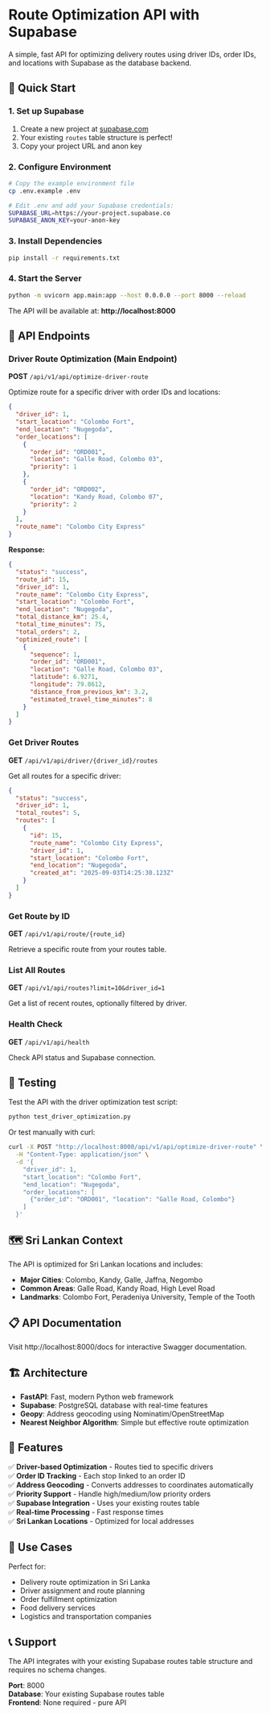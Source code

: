 # Route Optimization API with Supabase

A simple, fast API for optimizing delivery routes using driver IDs, order IDs, and locations with Supabase as the database backend.

## 🚀 Quick Start

### 1. Set up Supabase
1. Create a new project at [supabase.com](https://supabase.com)
2. Your existing `routes` table structure is perfect!
3. Copy your project URL and anon key

### 2. Configure Environment
```bash
# Copy the example environment file
cp .env.example .env

# Edit .env and add your Supabase credentials:
SUPABASE_URL=https://your-project.supabase.co
SUPABASE_ANON_KEY=your-anon-key
```

### 3. Install Dependencies
```bash
pip install -r requirements.txt
```

### 4. Start the Server
```bash
python -m uvicorn app.main:app --host 0.0.0.0 --port 8000 --reload
```

The API will be available at: **http://localhost:8000**

## 📡 API Endpoints

### Driver Route Optimization (Main Endpoint)
**POST** `/api/v1/api/optimize-driver-route`

Optimize route for a specific driver with order IDs and locations:

```json
{
  "driver_id": 1,
  "start_location": "Colombo Fort",
  "end_location": "Nugegoda",
  "order_locations": [
    {
      "order_id": "ORD001",
      "location": "Galle Road, Colombo 03",
      "priority": 1
    },
    {
      "order_id": "ORD002", 
      "location": "Kandy Road, Colombo 07",
      "priority": 2
    }
  ],
  "route_name": "Colombo City Express"
}
```

**Response:**
```json
{
  "status": "success",
  "route_id": 15,
  "driver_id": 1,
  "route_name": "Colombo City Express",
  "start_location": "Colombo Fort",
  "end_location": "Nugegoda",
  "total_distance_km": 25.4,
  "total_time_minutes": 75,
  "total_orders": 2,
  "optimized_route": [
    {
      "sequence": 1,
      "order_id": "ORD001",
      "location": "Galle Road, Colombo 03",
      "latitude": 6.9271,
      "longitude": 79.8612,
      "distance_from_previous_km": 3.2,
      "estimated_travel_time_minutes": 8
    }
  ]
}
```

### Get Driver Routes
**GET** `/api/v1/api/driver/{driver_id}/routes`

Get all routes for a specific driver:

```json
{
  "status": "success",
  "driver_id": 1,
  "total_routes": 5,
  "routes": [
    {
      "id": 15,
      "route_name": "Colombo City Express",
      "driver_id": 1,
      "start_location": "Colombo Fort",
      "end_location": "Nugegoda",
      "created_at": "2025-09-03T14:25:30.123Z"
    }
  ]
}
```

### Get Route by ID
**GET** `/api/v1/api/route/{route_id}`

Retrieve a specific route from your routes table.

### List All Routes
**GET** `/api/v1/api/routes?limit=10&driver_id=1`

Get a list of recent routes, optionally filtered by driver.

### Health Check
**GET** `/api/v1/api/health`

Check API status and Supabase connection.

## 🧪 Testing

Test the API with the driver optimization test script:

```bash
python test_driver_optimization.py
```

Or test manually with curl:

```bash
curl -X POST "http://localhost:8000/api/v1/api/optimize-driver-route" \
  -H "Content-Type: application/json" \
  -d '{
    "driver_id": 1,
    "start_location": "Colombo Fort",
    "end_location": "Nugegoda",
    "order_locations": [
      {"order_id": "ORD001", "location": "Galle Road, Colombo"}
    ]
  }'
```

## 🗺️ Sri Lankan Context

The API is optimized for Sri Lankan locations and includes:

- **Major Cities**: Colombo, Kandy, Galle, Jaffna, Negombo
- **Common Areas**: Galle Road, Kandy Road, High Level Road
- **Landmarks**: Colombo Fort, Peradeniya University, Temple of the Tooth

## 📋 API Documentation

Visit http://localhost:8000/docs for interactive Swagger documentation.

## 🏗 Architecture

- **FastAPI**: Fast, modern Python web framework
- **Supabase**: PostgreSQL database with real-time features
- **Geopy**: Address geocoding using Nominatim/OpenStreetMap
- **Nearest Neighbor Algorithm**: Simple but effective route optimization

## 📝 Features

✅ **Driver-based Optimization** - Routes tied to specific drivers  
✅ **Order ID Tracking** - Each stop linked to an order ID  
✅ **Address Geocoding** - Converts addresses to coordinates automatically  
✅ **Priority Support** - Handle high/medium/low priority orders  
✅ **Supabase Integration** - Uses your existing routes table  
✅ **Real-time Processing** - Fast response times  
✅ **Sri Lankan Locations** - Optimized for local addresses  

## 🚚 Use Cases

Perfect for:
- Delivery route optimization in Sri Lanka
- Driver assignment and route planning
- Order fulfillment optimization
- Food delivery services
- Logistics and transportation companies

## 📞 Support

The API integrates with your existing Supabase routes table structure and requires no schema changes.

**Port**: 8000  
**Database**: Your existing Supabase routes table  
**Frontend**: None required - pure API
